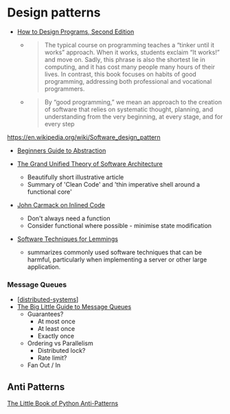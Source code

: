 Design patterns
===============

* [How to Design Programs, Second Edition](https://htdp.org/2018-01-06/Book/)
    * > The typical course on programming teaches a “tinker until it works” approach. When it works, students exclaim “It works!” and move on. Sadly, this phrase is also the shortest lie in computing, and it has cost many people many hours of their lives. In contrast, this book focuses on habits of good programming, addressing both professional and vocational programmers.
    * > By “good programming,” we mean an approach to the creation of software that relies on systematic thought, planning, and understanding from the very beginning, at every stage, and for every step

https://en.wikipedia.org/wiki/Software_design_pattern



* [Beginners Guide to Abstraction](https://jesseduffield.com/beginners-guide-to-abstraction/)


* [The Grand Unified Theory of Software Architecture](https://danuker.go.ro/the-grand-unified-theory-of-software-architecture.html)
    * Beautifully short illustrative article
    * Summary of 'Clean Code' and 'thin imperative shell around a functional core'

* [John Carmack on Inlined Code](http://number-none.com/blow/john_carmack_on_inlined_code.html)
    * Don't always need a function
    * Consider functional where possible - minimise state modification

* [Software Techniques for Lemmings](https://www.codeproject.com/Articles/5258540/Software-Techniques-for-Lemmings)
    * summarizes commonly used software techniques that can be harmful, particularly when implementing a server or other large application.

### Message Queues

* [[distributed-systems]]
* [The Big Little Guide to Message Queues](https://sudhir.io/the-big-little-guide-to-message-queues/)
    * Guarantees?
        * At most once
        * At least once
        * Exactly once
    * Ordering vs Parallelism
        * Distributed lock?
        * Rate limit?
    * Fan Out / In


Anti Patterns
-------------

[The Little Book of Python Anti-Patterns](https://docs.quantifiedcode.com/python-anti-patterns/)



[//begin]: # "Autogenerated link references for markdown compatibility"
[distributed-systems]: distributed-systems.md "Distributed Systems"
[//end]: # "Autogenerated link references"